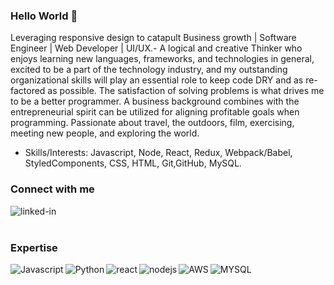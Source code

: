 ### Hello World 👋
Leveraging responsive design to catapult Business growth | Software Engineer | Web Developer | UI/UX.- 
A logical and creative Thinker who enjoys learning new languages, frameworks, and technologies in general, excited to be a part of the technology industry, and my outstanding organizational skills will play an essential role to keep code DRY and as re-factored as possible. The satisfaction of solving problems is what drives me to be a better programmer. A business background combines with the entrepreneurial spirit can be utilized for aligning profitable goals when programming. Passionate about travel, the outdoors, film, exercising, meeting new people, and exploring the world.
- Skills/Interests: Javascript, Node, React, Redux, Webpack/Babel, StyledComponents, CSS, HTML, Git,GitHub, MySQL.<br>
### Connect with me
[<img align="left" alt="linked-in" src="https://img.shields.io/badge/linkedin-%230077B5.svg?&style=for-the-badge&logo=linkedin&logoColor=white" />](https://www.linkedin.com/in/mrrakeshraj/)<br>
<br>
### Expertise
<img align="left" alt="Javascript" src="https://img.shields.io/badge/JavaScript-F7DF1E?style=for-the-badge&logo=javascript&logoColor=black" />
<img align="left" alt="Python" src="https://img.shields.io/badge/Python-3776AB?style=for-the-badge&logo=python&logoColor=white" />
<img align="left" alt="react" src="https://img.shields.io/badge/react%20-%2320232a.svg?&style=for-the-badge&logo=react&logoColor=%2361DAFB" />
<img align="left" alt="nodejs" src="https://img.shields.io/badge/node.js%20-%2343853D.svg?&style=for-the-badge&logo=node.js&logoColor=white" />
<img align="left" alt="AWS" src="https://img.shields.io/badge/Amazon%20AWS-%23232F3E?logo=amazon-aws&logoColor=white&style=for-the-badge" />
<img align="left" alt="MYSQL" src="https://img.shields.io/badge/MySQL-00000F?style=for-the-badge&logo=mysql&logoColor=white" />
<br>
<br>
